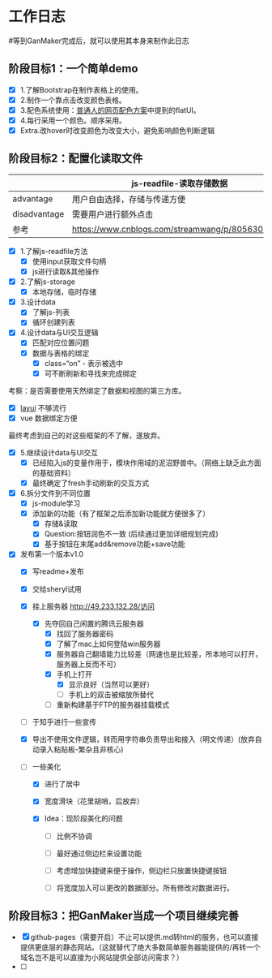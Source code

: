 # 工作日志

#等到GanMaker完成后，就可以使用其本身来制作此日志

## 阶段目标1：一个简单demo

- [x] 1.了解Bootstrap在制作表格上的使用。
- [x] 2.制作一个靠点击改变颜色表格。
- [x] 3.配色系统使用：[普通人的网页配色方案](http://www.ruanyifeng.com/blog/2019/03/coloring-scheme.html)中提到的flatUI。
- [x] 4.每行采用一个颜色。顺序采用。
- [x] Extra.改hover时改变颜色为改变大小，避免影响颜色判断逻辑

## 阶段目标2：配置化读取文件

|              | js-readfile-读取存储数据                          | js-storage                                                   |
| ------------ | ------------------------------------------------- | ------------------------------------------------------------ |
| advantage    | 用户自由选择，存储与传递方便                      | 无需额外点击                                                 |
| disadvantage | 需要用户进行额外点击                              | 传递不方便（可通过导出解决）                                 |
| 参考         | https://www.cnblogs.com/streamwang/p/8056301.html | https://blog.csdn.net/chandddlleerr/article/details/71774238 |

- [x] 1.了解js-readfile方法
  - [x] 使用input获取文件句柄
  - [x] js进行读取&其他操作
- [x] 2.了解js-storage
  - [x] 本地存储，临时存储
- [x] 3.设计data
  - [x] 了解js-列表
  - [x] 循环创建列表
- [x] 4.设计data与UI交互逻辑
  - [x] 匹配对应位置问题
  - [x] 数据与表格的绑定
    - [x] class=“on” - 表示被选中
    - [x] 可不断刷新和寻找来完成绑定

考察：是否需要使用天然绑定了数据和视图的第三方库。

- [x] [layui](https://www.layui.com/) 不够流行
- [x] vue 数据绑定方便

最终考虑到自己的对这些框架的不了解，遂放弃。

- [x] 5.继续设计data与UI交互
  - [x] 已经陷入js的变量作用于，模块作用域的泥沼野兽中。（网络上缺乏此方面的基础资料）
  - [x] 最终确定了fresh手动刷新的交互方式
- [x] 6.拆分文件到不同位置
  - [x] js-module学习
  - [x] 添加新的功能（有了框架之后添加新功能就方便很多了）
    - [x] 存储&读取
    - [x] Question:按钮润色不一致 (后续通过更加详细规划完成)
    - [x] 基于按钮在末尾add&remove功能+save功能
- [x] 发布第一个版本v1.0
  - [x] 写readme+发布
  
  - [x] 交给sheryl试用
  
  - [x] 挂上服务器 http://49.233.132.28/访问
  
    - [x] 先夺回自己闲置的腾讯云服务器
      - [x] 找回了服务器密码
      - [x] 了解了mac上如何登陆win服务器
      - [x] 服务器自己翻墙能力比较差（网速也是比较差，所本地可以打开，服务器上反而不可）
      - [x] 手机上打开
        - [x] 显示良好（当然可以更好）
        - [ ] 手机上的双击被缩放所替代
      - [ ] 重新构建基于FTP的服务器挂载模式
  
  - [ ] 于知乎进行一些宣传
  
  - [x] 导出不使用文件逻辑，转而用字符串负责导出和接入（明文传递）(放弃自动录入粘贴板-繁杂且非核心)
  
  - [ ] 一些美化
  
    - [x] 进行了居中
  
    - [x] 宽度滑块（花里胡哨，后放弃）
  
    - [x] Idea：现阶段美化的问题
  
      - [ ] 比例不协调
  
      - [ ] 最好通过侧边栏来设置功能
  
      - [ ] 考虑增加快捷键来便于操作，侧边栏只放置快捷键按钮
  
      - [ ] 将宽度加入可以更改的数据部分。所有修改对数据进行。
  

## 阶段目标3：把GanMaker当成一个项目继续完善

- [x] github-pages（需要开启）不止可以提供.md转html的服务，也可以直接提供更底层的静态网站。（这就替代了绝大多数简单服务器能提供的/再转一个域名岂不是可以直接为小网站提供全部访问需求？）
- [ ] 
